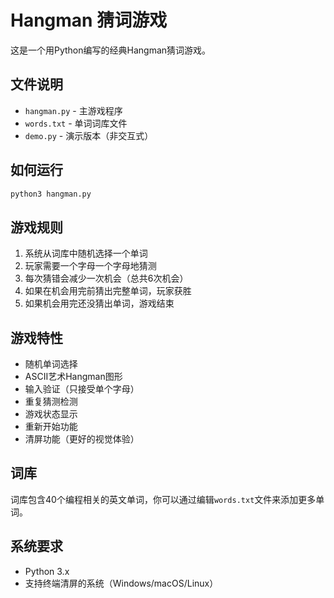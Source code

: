 # Hangman 猜词游戏

这是一个用Python编写的经典Hangman猜词游戏。

## 文件说明

- `hangman.py` - 主游戏程序
- `words.txt` - 单词词库文件
- `demo.py` - 演示版本（非交互式）

## 如何运行

```bash
python3 hangman.py
```

## 游戏规则

1. 系统从词库中随机选择一个单词
2. 玩家需要一个字母一个字母地猜测
3. 每次猜错会减少一次机会（总共6次机会）
4. 如果在机会用完前猜出完整单词，玩家获胜
5. 如果机会用完还没猜出单词，游戏结束

## 游戏特性

- 随机单词选择
- ASCII艺术Hangman图形
- 输入验证（只接受单个字母）
- 重复猜测检测
- 游戏状态显示
- 重新开始功能
- 清屏功能（更好的视觉体验）

## 词库

词库包含40个编程相关的英文单词，你可以通过编辑`words.txt`文件来添加更多单词。

## 系统要求

- Python 3.x
- 支持终端清屏的系统（Windows/macOS/Linux）